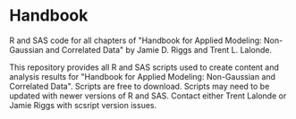 # Handbook
R and SAS code for all chapters of "Handbook for Applied Modeling: Non-Gaussian and Correlated Data" by Jamie D. Riggs and Trent L. Lalonde.

This repository provides all R and SAS scripts used to create content and analysis results for "Handbook for Applied Modeling: Non-Gaussian and Correlated Data".  Scripts are free to download.  Scripts may need to be updated with newer versions of R and SAS.  Contact either Trent Lalonde or Jamie Riggs with scsript version issues.  
